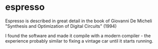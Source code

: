 # espresso

Espresso is described in great detail in the book of Giovanni De Micheli "Synthesis and Optimization of Digital Circuits" (1994)

I found the software and made it compile with a modern compiler - the experience probably similar to fixing a vintage car until it starts running.


